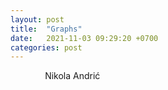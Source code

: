 ```yaml
---
layout: post
title:  "Graphs"
date:   2021-11-03 09:29:20 +0700
categories: post
---
```




&nbsp;&nbsp;&nbsp;&nbsp;&nbsp;&nbsp;&nbsp;&nbsp;&nbsp;&nbsp;&nbsp;&nbsp;&nbsp;
Nikola Andrić

